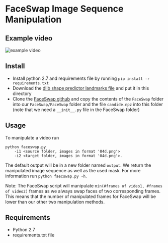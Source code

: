 # FaceSwap Image Sequence Manipulation

## Example video
![example video](../../images/faceswap.gif)

## Install

- Install python 2.7 and requirements file by running `pip install -r requirements.txt`
- Download the [dlib shape predictor landmarks file](http://kaldir.vc.in.tum.de:/FaceForensics/models/shape_predictor_68_face_landmarks.dat) and put it in this directory
- Clone the [FaceSwap github](https://github.com/MarekKowalski/FaceSwap) and copy the contents of the `FaceSwap` folder into our `FaceSwap/FaceSwap` folder and the file `candide.npz` into this folder (note that we need a `__init__.py` file in the FaceSwap folder)

## Usage

To manipulate a video run
```shell
python faceswap.py
    -i1 <source folder, images in format '04d.png'>
    -i2 <target folder, images in format '04d.png'>.
```
The default output will be in a new folder named `output`. We return the manipulated image sequence as well as the used mask. For more information run `python faecswap.py -h`.

Note: The FaceSwap script will manipulate `min(#frames of video1, #frames of video2)` frames as we always swap faces of two corresponding frames. This means that the number of manipulated frames for FaceSwap will be lower than our other two manipulation methods. 


## Requirements

- Python 2.7
- requirements.txt file

